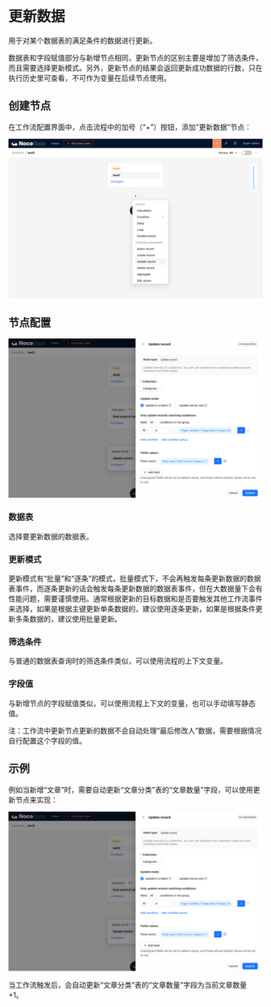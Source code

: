 # 更新数据

用于对某个数据表的满足条件的数据进行更新。

数据表和字段赋值部分与新增节点相同，更新节点的区别主要是增加了筛选条件，而且需要选择更新模式。另外，更新节点的结果会返回更新成功数据的行数，只在执行历史里可查看，不可作为变量在后续节点使用。

## 创建节点

在工作流配置界面中，点击流程中的加号（“+”）按钮，添加“更新数据”节点：

![更新数据_添加](./9d29da49-3950-45af-854d-0347eee07d41.png)

## 节点配置

![更新节点_节点配置](./e4bf1fea-d343-4976-99d4-26724221ca16.png)

### 数据表

选择要更新数据的数据表。

### 更新模式

更新模式有“批量”和“逐条”的模式，批量模式下，不会再触发每条更新数据的数据表事件，而逐条更新的话会触发每条更新数据的数据表事件，但在大数据量下会有性能问题，需要谨慎使用。通常根据更新的目标数据和是否要触发其他工作流事件来选择，如果是根据主键更新单条数据的，建议使用逐条更新，如果是根据条件更新多条数据的，建议使用批量更新。

### 筛选条件

与普通的数据表查询时的筛选条件类似，可以使用流程的上下文变量。

### 字段值

与新增节点的字段赋值类似，可以使用流程上下文的变量，也可以手动填写静态值。

注：工作流中更新节点更新的数据不会自动处理“最后修改人”数据，需要根据情况自行配置这个字段的值。

## 示例

例如当新增“文章”时，需要自动更新“文章分类”表的“文章数量”字段，可以使用更新节点来实现：

![更新节点_示例_节点配置](./e4bf1fea-d343-4976-99d4-26724221ca16.png)

当工作流触发后，会自动更新“文章分类”表的“文章数量”字段为当前文章数量 +1。
